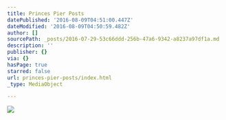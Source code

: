 ```yaml
---
title: Princes Pier Posts
datePublished: '2016-08-09T04:51:00.447Z'
dateModified: '2016-08-09T04:50:59.482Z'
author: []
sourcePath: _posts/2016-07-29-53c66ddd-256b-47a6-9342-a8237a97df1a.md
description: ''
publisher: {}
via: {}
hasPage: true
starred: false
url: princes-pier-posts/index.html
_type: MediaObject

---
```

![](https://the-grid-user-content.s3-us-west-2.amazonaws.com/77067aa1-48fc-4b4f-ac14-83d2c8765673.jpg)